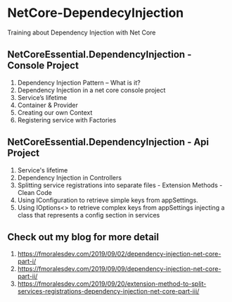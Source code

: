 # NetCore-DependecyInjection
Training about Dependency Injection with Net Core

## NetCoreEssential.DependencyInjection - Console Project
1. Dependency Injection Pattern – What is it?
2. Dependency Injection in a net core console project
3. Service’s lifetime
4. Container & Provider
5. Creating our own Context
6. Registering service with Factories

## NetCoreEssential.DependencyInjection - Api Project
1. Service's lifetime
2. Dependency Injection in Controllers
3. Splitting service registrations into separate files - Extension Methods - Clean Code
4. Using IConfiguration to retrieve simple keys from appSettings.
5. Using IOptions<> to retrieve complex keys from appSettings injecting a class that represents a config section in services

## Check out my blog for more detail
1. https://fmoralesdev.com/2019/09/02/dependency-injection-net-core-part-i/
2. https://fmoralesdev.com/2019/09/09/dependency-injection-net-core-part-ii/
3. https://fmoralesdev.com/2019/09/20/extension-method-to-split-services-registrations-dependency-injection-net-core-part-iii/